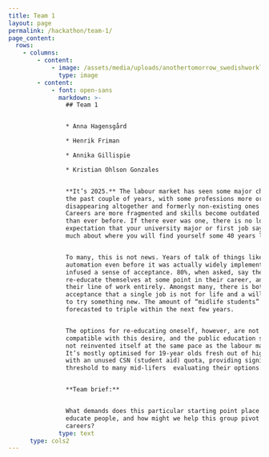 ```yaml
---
title: Team 1
layout: page
permalink: /hackathon/team-1/
page_content:
  rows:
    - columns:
        - content:
            - image: /assets/media/uploads/anothertomorrow_swedishworklab_97.jpg
              type: image
        - content:
            - font: open-sans
              markdown: >-
                ## Team 1


                * Anna Hagensgård

                * Henrik Friman

                * Annika Gillispie

                * Kristian Ohlson Gonzales


                **It’s 2025.** The labour market has seen some major changes in
                the past couple of years, with some professions more or less
                disappearing altogether and formerly non-existing ones emerging.
                Careers are more fragmented and skills become outdated faster
                than ever before. If there ever was one, there is no longer the
                expectation that your university major or first job says very
                much about where you will find yourself some 40 years later.


                To many, this is not news. Years of talk of things like
                automation even before it was actually widely implemented, has
                infused a sense of acceptance. 80%, when asked, say they want to
                re-educate themselves at some point in their career, and switch
                their line of work entirely. Amongst many, there is both an
                acceptance that a single job is not for life and a willingness
                to try something new. The amount of “midlife students” is
                forecasted to triple within the next few years. 


                The options for re-educating oneself, however, are not always
                compatible with this desire, and the public education system has
                not reinvented itself at the same pace as the labour market.
                It’s mostly optimised for 19-year olds fresh out of high school
                with an unused CSN (student aid) quota, providing significant
                threshold to many mid-lifers  evaluating their options.


                **Team brief:**


                What demands does this particular starting point place on how we
                educate people, and how might we help this group pivot in their
                careers?
              type: text
      type: cols2
---
```


